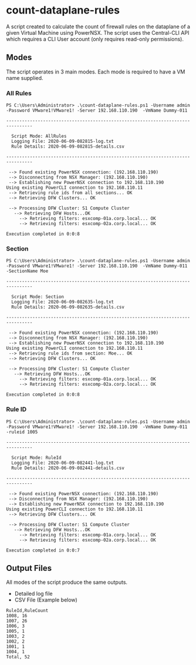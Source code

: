# count-dataplane-rules

A script created to calculate the count of firewall rules on the dataplane of a given Virtual Machine using PowerNSX. The script uses the Central-CLI API which requires a CLI User account (only requires read-only permissions).

## Modes

The script operates in 3 main modes. Each mode is required to have a VM name supplied.

### All Rules

```
PS C:\Users\Administrator> .\count-dataplane-rules.ps1 -Username admin -Password VMware1!VMware1! -Server 192.168.110.190  -VmName Dummy-011

--------------------------------------------------------------------------------

  Script Mode: AllRules
  Logging File: 2020-06-09-082815-log.txt
  Rule Details: 2020-06-09-082815-details.csv

--------------------------------------------------------------------------------

 --> Found existing PowerNSX connection: (192.168.110.190)
 --> Disconnecting from NSX Manager: (192.168.110.190)
 --> Establishing new PowerNSX connection to 192.168.110.190
Using existing PowerCLI connection to 192.168.110.11
 --> Retrieving rule ids from all sections... OK
 --> Retrieving DFW Clusters... OK

 --> Processing DFW Cluster: S1 Compute Cluster
   --> Retrieving DFW Hosts...OK
     --> Retrieving filters: esxcomp-01a.corp.local... OK
     --> Retrieving filters: esxcomp-02a.corp.local... OK

Execution completed in 0:0:8
```

### Section

```
PS C:\Users\Administrator> .\count-dataplane-rules.ps1 -Username admin -Password VMware1!VMware1! -Server 192.168.110.190  -VmName Dummy-011 -SectionName Moe

--------------------------------------------------------------------------------

  Script Mode: Section
  Logging File: 2020-06-09-082635-log.txt
  Rule Details: 2020-06-09-082635-details.csv

--------------------------------------------------------------------------------

 --> Found existing PowerNSX connection: (192.168.110.190)
 --> Disconnecting from NSX Manager: (192.168.110.190)
 --> Establishing new PowerNSX connection to 192.168.110.190
Using existing PowerCLI connection to 192.168.110.11
 --> Retrieving rule ids from section: Moe... OK
 --> Retrieving DFW Clusters... OK

 --> Processing DFW Cluster: S1 Compute Cluster
   --> Retrieving DFW Hosts...OK
     --> Retrieving filters: esxcomp-01a.corp.local... OK
     --> Retrieving filters: esxcomp-02a.corp.local... OK

Execution completed in 0:0:8
```

### Rule ID

```
PS C:\Users\Administrator> .\count-dataplane-rules.ps1 -Username admin -Password VMware1!VMware1! -Server 192.168.110.190  -VmName Dummy-011 -ruleid 1005

--------------------------------------------------------------------------------

  Script Mode: RuleId
  Logging File: 2020-06-09-082441-log.txt
  Rule Details: 2020-06-09-082441-details.csv

--------------------------------------------------------------------------------

 --> Found existing PowerNSX connection: (192.168.110.190)
 --> Disconnecting from NSX Manager: (192.168.110.190)
 --> Establishing new PowerNSX connection to 192.168.110.190
Using existing PowerCLI connection to 192.168.110.11
 --> Retrieving DFW Clusters... OK

 --> Processing DFW Cluster: S1 Compute Cluster
   --> Retrieving DFW Hosts...OK
     --> Retrieving filters: esxcomp-01a.corp.local... OK
     --> Retrieving filters: esxcomp-02a.corp.local... OK

Execution completed in 0:0:7
```

## Output Files

All modes of the script produce the same outputs.
 - Detailed log file
 - CSV File (Example below)

 ```
RuleId,RuleCount
1008, 16
1007, 26
1006, 3
1005, 1
1003, 2
1002, 2
1001, 1
1004, 1
Total, 52
 ```